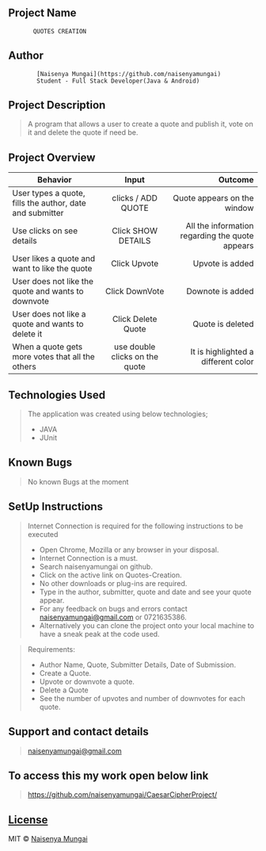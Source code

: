 ## Project Name
           QUOTES CREATION

## Author
            [Naisenya Mungai](https://github.com/naisenyamungai)
            Student - Full Stack Developer(Java & Android)


## Project Description
> A program that allows a user to create a quote and publish it, vote on it and delete the quote if need be.

## Project Overview

| Behavior        | Input           | Outcome  |
| ------------- |:-------------:| -----:|
| User types a quote, fills the author, date and  submitter| clicks / ADD QUOTE | Quote appears on the window |
| Use clicks on see details | Click SHOW DETAILS | All the information regarding the quote appears
| User likes a quote and want to like the quote | Click Upvote  | Upvote is added |
| User does not like the quote and wants to downvote | Click DownVote  | Downote is added |
| User does not like a quote and wants to delete it  | Click Delete Quote| Quote is deleted |
| When a quote gets more votes that all the others | use double clicks on the quote | It is highlighted a different color |


## Technologies Used
>The application was created using below technologies;
>- JAVA
>- JUnit



## Known Bugs
> No known Bugs at the moment

## SetUp Instructions
> Internet Connection is required for the following instructions to be executed
>- Open Chrome, Mozilla or any browser in your disposal.
>- Internet Connection is a must.
>- Search naisenyamungai on github.
>- Click on the active link on Quotes-Creation.
>- No other downloads or plug-ins are required.
>- Type in the author, submitter, quote and date and see your quote appear.
>- For any feedback on bugs and errors contact naisenyamungai@gmail.com or 0721635386.
>- Alternatively you can clone the project onto your local machine to have a sneak peak at the code used.

> Requirements:
>- Author Name, Quote, Submitter Details, Date of Submission.
>- Create a Quote.
>- Upvote or downvote a quote.
>- Delete a Quote
>- See the number of upvotes and number of downvotes for each quote.

## Support and contact details
> naisenyamungai@gmail.com

## To access this my work open below link
> https://github.com/naisenyamungai/CaesarCipherProject/

## [License](https://github.com/naisenyamungai/CaesarCipherProject/LICENSE.md)

MIT © [Naisenya Mungai ](https://github.com/naisenyamungai)
